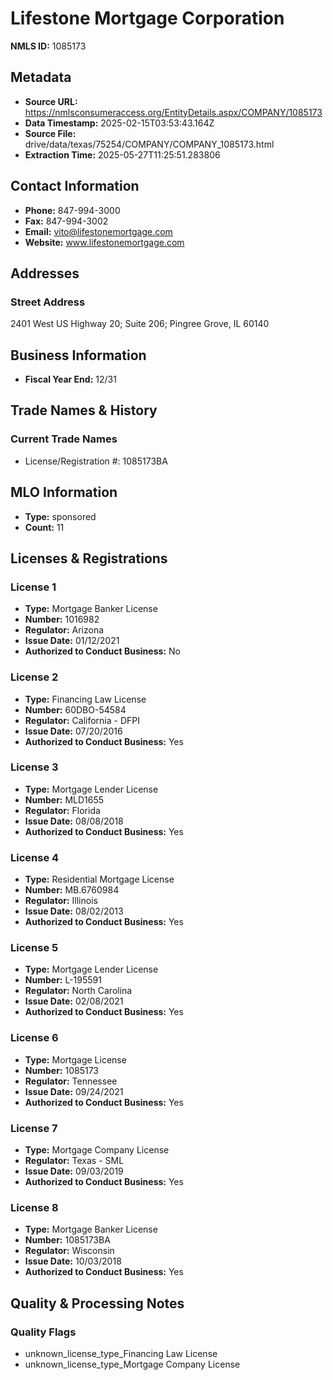 # Lifestone Mortgage Corporation

**NMLS ID:** 1085173

## Metadata
- **Source URL:** https://nmlsconsumeraccess.org/EntityDetails.aspx/COMPANY/1085173
- **Data Timestamp:** 2025-02-15T03:53:43.164Z
- **Source File:** drive/data/texas/75254/COMPANY/COMPANY_1085173.html
- **Extraction Time:** 2025-05-27T11:25:51.283806

## Contact Information
- **Phone:** 847-994-3000
- **Fax:** 847-994-3002
- **Email:** vito@lifestonemortgage.com
- **Website:** www.lifestonemortgage.com

## Addresses
### Street Address
2401 West US Highway 20; Suite 206; Pingree Grove, IL 60140

## Business Information
- **Fiscal Year End:** 12/31

## Trade Names & History
### Current Trade Names
- License/Registration #: 1085173BA

## MLO Information
- **Type:** sponsored
- **Count:** 11

## Licenses & Registrations

### License 1
- **Type:** Mortgage Banker License
- **Number:** 1016982
- **Regulator:** Arizona
- **Issue Date:** 01/12/2021
- **Authorized to Conduct Business:** No

### License 2
- **Type:** Financing Law License
- **Number:** 60DBO-54584
- **Regulator:** California - DFPI
- **Issue Date:** 07/20/2016
- **Authorized to Conduct Business:** Yes

### License 3
- **Type:** Mortgage Lender License
- **Number:** MLD1655
- **Regulator:** Florida
- **Issue Date:** 08/08/2018
- **Authorized to Conduct Business:** Yes

### License 4
- **Type:** Residential Mortgage License
- **Number:** MB.6760984
- **Regulator:** Illinois
- **Issue Date:** 08/02/2013
- **Authorized to Conduct Business:** Yes

### License 5
- **Type:** Mortgage Lender License
- **Number:** L-195591
- **Regulator:** North Carolina
- **Issue Date:** 02/08/2021
- **Authorized to Conduct Business:** Yes

### License 6
- **Type:** Mortgage License
- **Number:** 1085173
- **Regulator:** Tennessee
- **Issue Date:** 09/24/2021
- **Authorized to Conduct Business:** Yes

### License 7
- **Type:** Mortgage Company License
- **Regulator:** Texas - SML
- **Issue Date:** 09/03/2019
- **Authorized to Conduct Business:** Yes

### License 8
- **Type:** Mortgage Banker License
- **Number:** 1085173BA
- **Regulator:** Wisconsin
- **Issue Date:** 10/03/2018
- **Authorized to Conduct Business:** Yes

## Quality & Processing Notes
### Quality Flags
- unknown_license_type_Financing Law License
- unknown_license_type_Mortgage Company License
